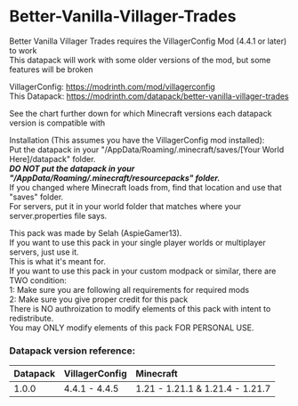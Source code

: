 # Better-Vanilla-Villager-Trades

Better Vanilla Villager Trades requires the VillagerConfig Mod (4.4.1 or later) to work\
     This datapack will work with some older versions of the mod, but some features will be broken

VillagerConfig: https://modrinth.com/mod/villagerconfig \
This Datapack: https://modrinth.com/datapack/better-vanilla-villager-trades

See the chart further down for which Minecraft versions each datapack version is compatible with


Installation (This assumes you have the VillagerConfig mod installed):\
     Put the datapack in your "/AppData/Roaming/.minecraft/saves/[Your World Here]/datapack" folder.\
     ***DO NOT put the datapack in your "/AppData/Roaming/.minecraft/resourcepacks" folder.***\
     If you changed where Minecraft loads from, find that location and use that "saves" folder.\
     For servers, put it in your world folder that matches where your server.properties file says.


This pack was made by Selah (AspieGamer13).\
If you want to use this pack in your single player worlds or multiplayer servers, just use it.\
     This is what it's meant for.\
If you want to use this pack in your custom modpack or similar, there are TWO condition:\
     1: Make sure you are following all requirements for required mods\
     2: Make sure you give proper credit for this pack\
There is NO authroization to modify elements of this pack with intent to redistribute.\
You may ONLY modify elements of this pack FOR PERSONAL USE.


### Datapack version reference:
|  Datapack  |  VillagerConfig  |  Minecraft                         |
|:-----------|:-----------------|:-----------------------------------|
|1.0.0       |4.4.1 - 4.4.5     |1.21 - 1.21.1 & 1.21.4 - 1.21.7     |
